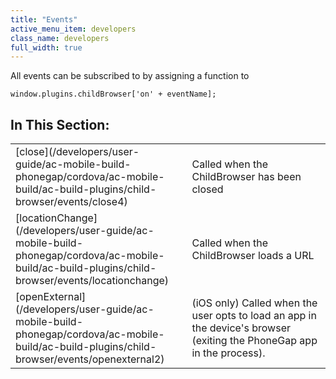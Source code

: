 ```yaml
---
title: "Events"
active_menu_item: developers
class_name: developers
full_width: true
---
```



All events can be subscribed to by assigning a function to

    window.plugins.childBrowser['on' + eventName];
   

## In This Section:

<table>
<tr>
<td width="151">
[close](/developers/user-guide/ac-mobile-build-phonegap/cordova/ac-mobile-build/ac-build-plugins/child-browser/events/close4)

</td>
<td width="23">
</td>
<td width="546">
Called when the ChildBrowser has been closed

</td>
</tr>
<tr>
<td width="151">
[locationChange](/developers/user-guide/ac-mobile-build-phonegap/cordova/ac-mobile-build/ac-build-plugins/child-browser/events/locationchange)

</td>
<td width="23">
</td>
<td width="546">
Called when the ChildBrowser loads a URL

</td>
</tr>
<tr>
<td width="151">
[openExternal](/developers/user-guide/ac-mobile-build-phonegap/cordova/ac-mobile-build/ac-build-plugins/child-browser/events/openexternal2)

</td>
<td width="23">
</td>
<td width="546">
(iOS only) Called when the user opts to load an app in the device's browser (exiting the PhoneGap app in the process).

</td>
</tr>
</table>
